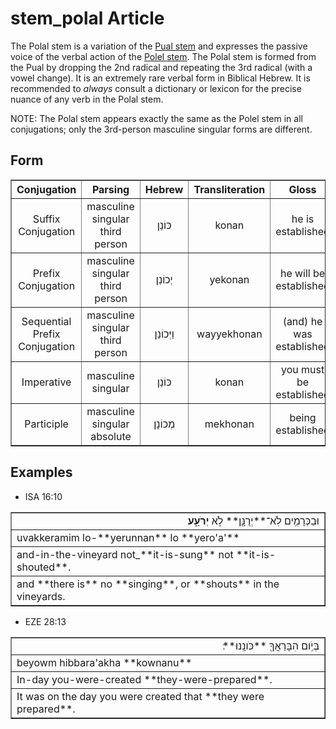 # stem_polal Article
The Polal stem is a variation of the [Pual stem](https://git.door43.org/Door43/en-uhg/src/master/content/stem_pual/02.md) and expresses the passive voice of the verbal action of the [Polel stem](https://git.door43.org/Door43/en-uhg/src/master/content/stem_polel/02.md). The Polal stem is formed from the Pual by dropping the 2nd radical and repeating the 3rd radical (with a vowel change).  It is an extremely rare verbal form in Biblical Hebrew.  It is recommended to *always* consult a dictionary or lexicon for the precise nuance of any verb in the Polal stem.

NOTE: The Polal stem appears exactly the same as the Polel stem in all conjugations; only the 3rd-person masculine singular forms are different.

## Form

<table border="1" class="docutils">
<tr class="row-odd" align="center"><th>Conjugation</th><th>Parsing</th><th>Hebrew</th><th>Transliteration</th><th>Gloss</th>
</tr>
<tr class="row-even" align="center"><td>Suffix Conjugation</td><td>masculine singular third person</td><td>כּוֹנַן</td><td>konan</td><td>he is established</td>
</tr>
<tr class="row-odd" align="center"><td>Prefix Conjugation</td><td>masculine singular third person</td><td>יְכוֹנַן</td><td>yekonan</td><td>he will be established</td>
</tr>
<tr class="row-even" align="center"><td>Sequential Prefix Conjugation</td><td>masculine singular third person</td><td>וַיְּכוֹנַן</td><td>wayyekhonan</td><td>(and) he was established</td>
</tr>
<tr class="row-odd" align="center"><td>Imperative</td><td>masculine singular</td><td>כּוֹנַן</td><td>konan</td><td>you must be established</td>
</tr>
<tr class="row-even" align="center"><td>Participle</td><td>masculine singular absolute</td><td>מְכוֹנָן</td><td>mekhonan</td><td>being established</td>
</tr>
</tbody>
</table>

## Examples

* ISA 16:10
<table border="1" class="docutils">
<colgroup>
<col width="100%" />
</colgroup>
<tbody valign="top">
<tr class="row-odd" align="right"><td>וּבַכְּרָמִ֥ים לֹֽא־**יְרֻנָּ֖ן** לֹ֣א <b>יְרֹעָ֑ע</b></td>
</tr>
<tr class="row-even"><td>uvakkeramim lo-**yerunnan** lo **yero'a'**</td>
</tr>
<tr class="row-odd"><td>and-in-the-vineyard not_**it-is-sung** not **it-is-shouted**.</td>
</tr>
<tr class="row-even"><td>and **there is** no **singing**, or **shouts** in the vineyards.</td>
</tr>
</tbody>
</table>

* EZE 28:13
<table border="1" class="docutils">
<colgroup>
<col width="100%" />
</colgroup>
<tbody valign="top">
<tr class="row-odd" align="right"><td>בְּיֹ֥ום הִבָּרַאֲךָ֖ **כֹּונָֽנוּ**׃</td>
</tr>
<tr class="row-even"><td>beyowm hibbara'akha **kownanu**</td>
</tr>
<tr class="row-odd"><td>In-day you-were-created **they-were-prepared**.</td>
</tr>
<tr class="row-even"><td>It was on the day you were created that **they were prepared**.</td>
</tr>
</tbody>
</table>